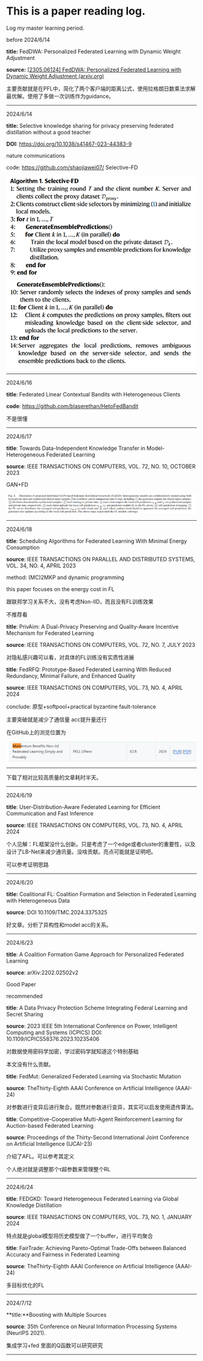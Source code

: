 # This is a paper reading log.

Log my master learning period.



before 2024/6/14

**title:** FedDWA: Personalized Federated Learning with Dynamic Weight Adjustment

**source:** [[2305.06124\] FedDWA: Personalized Federated Learning with Dynamic Weight Adjustment (arxiv.org)](https://arxiv.org/abs/2305.06124)

主要贡献就是在PFL中，简化了两个客户端的距离公式，使用拉格朗日数乘法求解最优解。使用了多做一次训练作为guidance。



---



2024/6/14

**title:** Selective knowledge sharing for privacy preserving federated distillation without a good teacher  

**DOI:** https://doi.org/10.1038/s41467-023-44383-9  

nature communications

code: https://github.com/shaojiawei07/ Selective-FD  

![image-20240614230332731](img/image-20240614230332731.png)



***

2024/6/16

**title**: Federated Linear Contextual Bandits with Heterogeneous Clients  

**code**: https://github.com/blaserethan/HetoFedBandit

不是很懂



---

2024/6/17

**title**: Towards Data-Independent Knowledge Transfer in Model-Heterogeneous Federated Learning 

**source**: IEEE TRANSACTIONS ON COMPUTERS, VOL. 72, NO. 10, OCTOBER 2023  

GAN+FD

![image-20240617173920104](img/image-20240617173920104.png)



---



2024/6/18

**title**: Scheduling Algorithms for Federated Learning With Minimal Energy Consumption  

**source**: IEEE TRANSACTIONS ON PARALLEL AND DISTRIBUTED SYSTEMS, VOL. 34, NO. 4, APRIL 2023  

method: (MC)2MKP and dynamic programming

this paper focuses on the energy cost in FL

跟联邦学习关系不大，没有考虑Non-IID，而且没有FL训练效果 

不推荐看



**title**: PrivAim: A Dual-Privacy Preserving and Quality-Aware Incentive Mechanism for Federated Learning  

**source**: IEEE TRANSACTIONS ON COMPUTERS, VOL. 72, NO. 7, JULY 2023  

对隐私感兴趣可以看，对具体的FL训练没有实质性进展



**title**: FedRFQ: Prototype-Based Federated Learning With Reduced Redundancy, Minimal Failure, and Enhanced Quality  

**source**: IEEE TRANSACTIONS ON COMPUTERS, VOL. 73, NO. 4, APRIL 2024  

conclude: 原型+softpool+practical byzantine fault-tolerance

主要突破就是减少了通信量 acc提升量还行



在GitHub上的浏览位置为

![image-20240618235637521](img/image-20240618235637521.png)

---



下载了相对比较高质量的文章耗时半天。

---



2024/6/19

**title**: User-Distribution-Aware Federated Learning for Efficient Communication and Fast Inference

**source**: IEEE TRANSACTIONS ON COMPUTERS, VOL. 73, NO. 4, APRIL 2024

个人见解：FL框架没什么创新。只是考虑了一个edge或者cluster的重要性，以及设计了LB-Net来减少通讯量。没啥贡献。亮点可能就是证明吧。

可以参考证明思路



---

2024/6/20



**title:** Coalitional FL: Coalition Formation and Selection in Federated Learning with Heterogeneous Data

**source**: DOI 10.1109/TMC.2024.3375325

好文章。分析了异构性和model acc的关系。



---

2024/6/23

**title**: A Coalition Formation Game Approach for Personalized Federated Learning

**source**: arXiv:2202.02502v2

Good Paper

recommended



**title**: A Data Privacy Protection Scheme Integrating  Federal Learning and Secret Sharing

**source**: 2023 IEEE 5th International Conference on Power, Intelligent Computing and Systems (ICPICS) DOI: 10.1109/ICPICS58376.2023.10235406

对数据使用密码学加密，学过密码学就知道这个特别基础 

本文没有什么贡献。



**title**:  FedMut: Generalized Federated Learning via Stochastic Mutation

**source**: TheThirty-Eighth AAAI Conference on Artificial Intelligence (AAAI-24)

对参数进行变异后进行聚合。既然对参数进行变异，其实可以启发使用遗传算法。



**title**:  Competitive-Cooperative Multi-Agent Reinforcement Learning for Auction-based Federated Learning

**source**: Proceedings of the Thirty-Second International Joint Conference on Artificial Intelligence (IJCAI-23)

介绍了AFL。可以参考其定义

个人绝对就是调整那个τ超参数来管理整个RL

---



2024/6/24

**title**: FEDGKD: Toward Heterogeneous Federated Learning via Global Knowledge Distillation

**source**: IEEE TRANSACTIONS ON COMPUTERS, VOL. 73, NO. 1, JANUARY 2024

特点就是global模型将历史模型做了一个buffer，进行平均聚合



**title**: FairTrade: Achieving Pareto-Optimal Trade-Offs between Balanced Accuracy and Fairness in Federated Learning

**source**: TheThirty-Eighth AAAI Conference on Artificial Intelligence (AAAI-24)

多目标优化的FL



---

2024/7/12

**title:**Boosting with Multiple Sources

**source**: 35th Conference on Neural Information Processing Systems (NeurIPS 2021).

集成学习+fed 里面的Q函数可以研究研究



---


